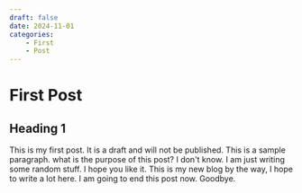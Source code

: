 ```yaml
---
draft: false
date: 2024-11-01
categories:
    - First
    - Post
---
```


# First Post

## Heading 1

This is my first post. It is a draft and will not be published. This is a sample paragraph. what is the purpose of this post? I don't know. I am just writing some random stuff. I hope you like it. This is my new blog by the way, I hope to write a lot here. <!-- more --> I am going to end this post now. Goodbye.

